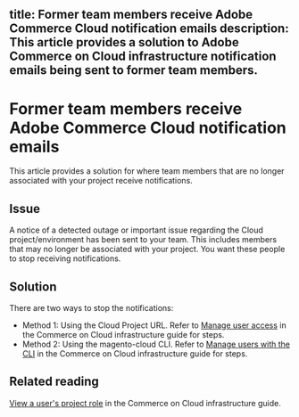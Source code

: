 title: Former team members receive Adobe Commerce Cloud notification emails
description: This article provides a solution to Adobe Commerce on Cloud infrastructure notification emails being sent to former team members.
---
# Former team members receive Adobe Commerce Cloud notification emails

This article provides a solution for where team members that are no longer associated with your project receive notifications.

## Issue

A notice of a detected outage or important issue regarding the Cloud project/environment has been sent to your team. This includes members that may no longer be associated with your project. You want these people to stop receiving notifications.

## Solution

There are two ways to stop the notifications:

* Method 1: Using the Cloud Project URL. Refer to [Manage user access](https://experienceleague.adobe.com/docs/commerce-cloud-service/user-guide/project/user-access.html) in the Commerce on Cloud infrastructure guide for steps.  
* Method 2: Using the magento-cloud CLI. Refer to [Manage users with the CLI](https://experienceleague.adobe.com/docs/commerce-cloud-service/user-guide/project/user-access.html#manage-users-with-the-cli) in the Commerce on Cloud infrastructure guide for steps.

## Related reading

[View a user's project role](https://experienceleague.adobe.com/docs/commerce-cloud-service/user-guide/project/user-access.html#view-a-user’s-project-role) in the Commerce on Cloud infrastructure guide.
